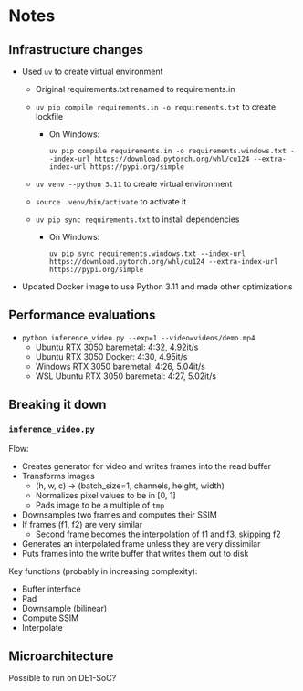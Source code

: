 # Notes

## Infrastructure changes

- Used `uv` to create virtual environment
    - Original requirements.txt renamed to requirements.in
    - `uv pip compile requirements.in -o requirements.txt` to create lockfile
        - On Windows:

            ```
            uv pip compile requirements.in -o requirements.windows.txt --index-url https://download.pytorch.org/whl/cu124 --extra-index-url https://pypi.org/simple
            ```

    - `uv venv --python 3.11` to create virtual environment
    - `source .venv/bin/activate` to activate it
    - `uv pip sync requirements.txt` to install dependencies
        - On Windows:

            ```
            uv pip sync requirements.windows.txt --index-url https://download.pytorch.org/whl/cu124 --extra-index-url https://pypi.org/simple
            ```

- Updated Docker image to use Python 3.11 and made other optimizations

## Performance evaluations

- `python inference_video.py --exp=1 --video=videos/demo.mp4`
    - Ubuntu RTX 3050 baremetal: 4:32, 4.92it/s
    - Ubuntu RTX 3050 Docker: 4:30, 4.95it/s
    - Windows RTX 3050 baremetal: 4:26, 5.04it/s
    - WSL Ubuntu RTX 3050 baremetal: 4:27, 5.02it/s

## Breaking it down

### `inference_video.py`

Flow:

- Creates generator for video and writes frames into the read buffer
- Transforms images
    - (h, w, c) -> (batch_size=1, channels, height, width)
    - Normalizes pixel values to be in [0, 1]
    - Pads image to be a multiple of `tmp`
- Downsamples two frames and computes their SSIM
- If frames (f1, f2) are very similar
    - Second frame becomes the interpolation of f1 and f3, skipping f2
- Generates an interpolated frame unless they are very dissimilar
- Puts frames into the write buffer that writes them out to disk

Key functions (probably in increasing complexity):

- Buffer interface
- Pad
- Downsample (bilinear)
- Compute SSIM
- Interpolate

## Microarchitecture

Possible to run on DE1-SoC?
